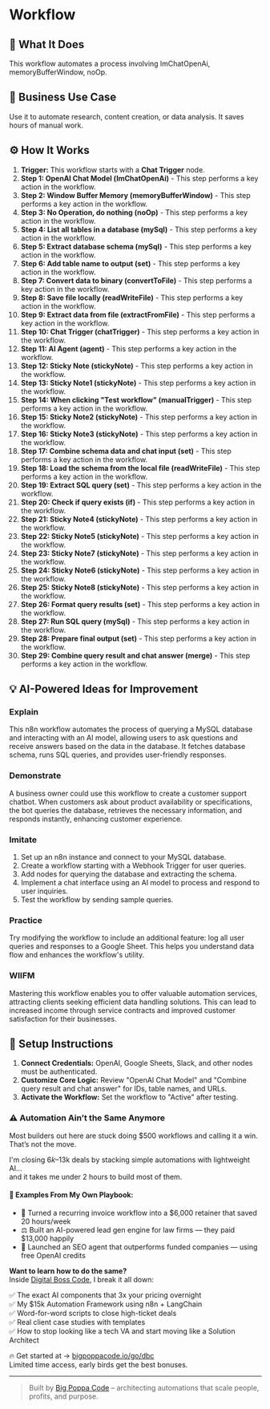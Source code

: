 # Workflow

## 🚀 What It Does
This workflow automates a process involving lmChatOpenAi, memoryBufferWindow, noOp.

## 💼 Business Use Case
Use it to automate research, content creation, or data analysis. It saves hours of manual work.

## ⚙️ How It Works
1.  **Trigger:** This workflow starts with a **Chat Trigger** node.
2. **Step 1: OpenAI Chat Model (lmChatOpenAi)** - This step performs a key action in the workflow.
3. **Step 2: Window Buffer Memory (memoryBufferWindow)** - This step performs a key action in the workflow.
4. **Step 3: No Operation, do nothing (noOp)** - This step performs a key action in the workflow.
5. **Step 4: List all tables in a database (mySql)** - This step performs a key action in the workflow.
6. **Step 5: Extract database schema (mySql)** - This step performs a key action in the workflow.
7. **Step 6: Add table name to output (set)** - This step performs a key action in the workflow.
8. **Step 7: Convert data to binary (convertToFile)** - This step performs a key action in the workflow.
9. **Step 8: Save file locally (readWriteFile)** - This step performs a key action in the workflow.
10. **Step 9: Extract data from file (extractFromFile)** - This step performs a key action in the workflow.
11. **Step 10: Chat Trigger (chatTrigger)** - This step performs a key action in the workflow.
12. **Step 11: AI Agent (agent)** - This step performs a key action in the workflow.
13. **Step 12: Sticky Note (stickyNote)** - This step performs a key action in the workflow.
14. **Step 13: Sticky Note1 (stickyNote)** - This step performs a key action in the workflow.
15. **Step 14: When clicking "Test workflow" (manualTrigger)** - This step performs a key action in the workflow.
16. **Step 15: Sticky Note2 (stickyNote)** - This step performs a key action in the workflow.
17. **Step 16: Sticky Note3 (stickyNote)** - This step performs a key action in the workflow.
18. **Step 17: Combine schema data and chat input (set)** - This step performs a key action in the workflow.
19. **Step 18: Load the schema from the local file (readWriteFile)** - This step performs a key action in the workflow.
20. **Step 19: Extract SQL query (set)** - This step performs a key action in the workflow.
21. **Step 20: Check if query exists (if)** - This step performs a key action in the workflow.
22. **Step 21: Sticky Note4 (stickyNote)** - This step performs a key action in the workflow.
23. **Step 22: Sticky Note5 (stickyNote)** - This step performs a key action in the workflow.
24. **Step 23: Sticky Note7 (stickyNote)** - This step performs a key action in the workflow.
25. **Step 24: Sticky Note6 (stickyNote)** - This step performs a key action in the workflow.
26. **Step 25: Sticky Note8 (stickyNote)** - This step performs a key action in the workflow.
27. **Step 26: Format query results (set)** - This step performs a key action in the workflow.
28. **Step 27: Run SQL query (mySql)** - This step performs a key action in the workflow.
29. **Step 28: Prepare final output (set)** - This step performs a key action in the workflow.
30. **Step 29: Combine query result and chat answer (merge)** - This step performs a key action in the workflow.

## 💡 AI-Powered Ideas for Improvement
### Explain
This n8n workflow automates the process of querying a MySQL database and interacting with an AI model, allowing users to ask questions and receive answers based on the data in the database. It fetches database schema, runs SQL queries, and provides user-friendly responses.

### Demonstrate
A business owner could use this workflow to create a customer support chatbot. When customers ask about product availability or specifications, the bot queries the database, retrieves the necessary information, and responds instantly, enhancing customer experience.

### Imitate
1. Set up an n8n instance and connect to your MySQL database.
2. Create a workflow starting with a Webhook Trigger for user queries.
3. Add nodes for querying the database and extracting the schema.
4. Implement a chat interface using an AI model to process and respond to user inquiries.
5. Test the workflow by sending sample queries.

### Practice
Try modifying the workflow to include an additional feature: log all user queries and responses to a Google Sheet. This helps you understand data flow and enhances the workflow's utility.

### WIIFM
Mastering this workflow enables you to offer valuable automation services, attracting clients seeking efficient data handling solutions. This can lead to increased income through service contracts and improved customer satisfaction for their businesses.

## 🔧 Setup Instructions
1. **Connect Credentials:** OpenAI, Google Sheets, Slack, and other nodes must be authenticated.
2. **Customize Core Logic:** Review "OpenAI Chat Model" and "Combine query result and chat answer" for IDs, table names, and URLs.
3. **Activate the Workflow:** Set the workflow to "Active" after testing.

### ⚠️ Automation Ain’t the Same Anymore

Most builders out here are stuck doing $500 workflows and calling it a win.  
That’s not the move.  

I'm closing $6k–$13k deals by stacking simple automations with lightweight AI...  
and it takes me under 2 hours to build most of them.

#### 🧠 Examples From My Own Playbook:
- 🔁 Turned a recurring invoice workflow into a $6,000 retainer that saved 20 hours/week  
- ⚖️ Built an AI-powered lead gen engine for law firms — they paid $13,000 happily  
- 🚀 Launched an SEO agent that outperforms funded companies — using free OpenAI credits  

**Want to learn how to do the same?**  
Inside [Digital Boss Code](https://bigpoppacode.io/go/dbc), I break it all down:

✅ The exact AI components that 3x your pricing overnight  
✅ My $15k Automation Framework using n8n + LangChain  
✅ Word-for-word scripts to close high-ticket deals  
✅ Real client case studies with templates  
✅ How to stop looking like a tech VA and start moving like a Solution Architect  

🔥 Get started at → [bigpoppacode.io/go/dbc](https://bigpoppacode.io/go/dbc)  
Limited time access, early birds get the best bonuses.

---
> Built by [Big Poppa Code](https://bigpoppacode.io) – architecting automations that scale people, profits, and purpose.
